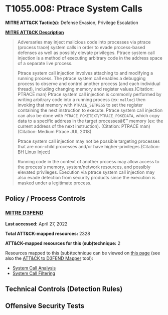 # T1055.008: Ptrace System Calls
**MITRE ATT&CK Tactic(s):** Defense Evasion, Privilege Escalation

**[MITRE ATT&CK Description](https://attack.mitre.org/techniques/T1055/008)**
<blockquote>Adversaries may inject malicious code into processes via ptrace (process trace) system calls in order to evade process-based defenses as well as possibly elevate privileges. Ptrace system call injection is a method of executing arbitrary code in the address space of a separate live process. 

Ptrace system call injection involves attaching to and modifying a running process. The ptrace system call enables a debugging process to observe and control another process (and each individual thread), including changing memory and register values.(Citation: PTRACE man) Ptrace system call injection is commonly performed by writing arbitrary code into a running process (ex: <code>malloc</code>) then invoking that memory with <code>PTRACE_SETREGS</code> to set the register containing the next instruction to execute. Ptrace system call injection can also be done with <code>PTRACE_POKETEXT</code>/<code>PTRACE_POKEDATA</code>, which copy data to a specific address in the target processesâ€™ memory (ex: the current address of the next instruction). (Citation: PTRACE man)(Citation: Medium Ptrace JUL 2018) 

Ptrace system call injection may not be possible targeting processes that are non-child processes and/or have higher-privileges.(Citation: BH Linux Inject) 

Running code in the context of another process may allow access to the process's memory, system/network resources, and possibly elevated privileges. Execution via ptrace system call injection may also evade detection from security products since the execution is masked under a legitimate process. </blockquote>

## Policy / Process Controls
### [MITRE D3FEND](https://d3fend.mitre.org/)
**Last accessed:** April 27, 2022

**Total ATT&CK-mapped resources:** 2328

**ATT&CK-mapped resources for this (sub)technique:** 2

Resources mapped to this (sub)technique can be viewed on [this page](https://d3fend.mitre.org/) (see also the [ATT&CK to D3FEND Mapper](https://d3fend.mitre.org/tools/attack-mapper) tool):

* [System Call Analysis](https://d3fend.mitre.org/techniques/d3f:SystemCallAnalysis)
* [System Call Filtering](https://d3fend.mitre.org/techniques/d3f:SystemCallFiltering)

## Technical Controls (Detection Rules)

## Offensive Security Tests
